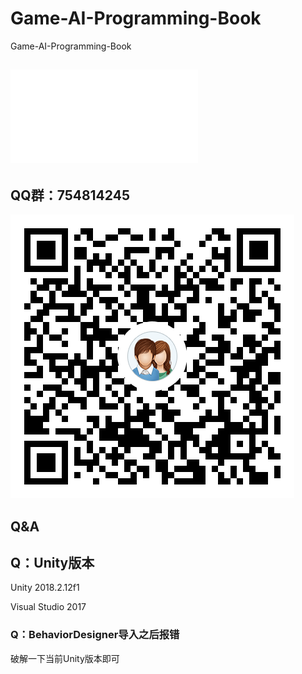 # Game-AI-Programming-Book
Game-AI-Programming-Book

## ![勘误](./Docs/勘误.md)

## QQ群：754814245     

![QQ群](/Help/Icon/754814245.png)     

## Q&A

## Q：Unity版本

Unity 2018.2.12f1

Visual Studio 2017

### Q：BehaviorDesigner导入之后报错

破解一下当前Unity版本即可

